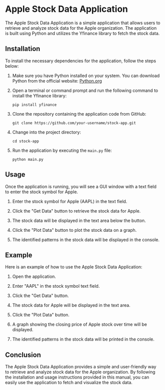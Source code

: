 # Apple Stock Data Application

The Apple Stock Data Application is a simple application that allows users to retrieve and analyze stock data for the Apple organization. The application is built using Python and utilizes the Yfinance library to fetch the stock data.

## Installation

To install the necessary dependencies for the application, follow the steps below:

1. Make sure you have Python installed on your system. You can download Python from the official website: [Python.org](https://www.python.org/downloads/)

2. Open a terminal or command prompt and run the following command to install the Yfinance library:

   ```
   pip install yfinance
   ```

3. Clone the repository containing the application code from GitHub:

   ```
   git clone https://github.com/your-username/stock-app.git
   ```

4. Change into the project directory:

   ```
   cd stock-app
   ```

5. Run the application by executing the `main.py` file:

   ```
   python main.py
   ```

## Usage

Once the application is running, you will see a GUI window with a text field to enter the stock symbol for Apple. 

1. Enter the stock symbol for Apple (AAPL) in the text field.

2. Click the "Get Data" button to retrieve the stock data for Apple.

3. The stock data will be displayed in the text area below the button.

4. Click the "Plot Data" button to plot the stock data on a graph.

5. The identified patterns in the stock data will be displayed in the console.

## Example

Here is an example of how to use the Apple Stock Data Application:

1. Open the application.

2. Enter "AAPL" in the stock symbol text field.

3. Click the "Get Data" button.

4. The stock data for Apple will be displayed in the text area.

5. Click the "Plot Data" button.

6. A graph showing the closing price of Apple stock over time will be displayed.

7. The identified patterns in the stock data will be printed in the console.

## Conclusion

The Apple Stock Data Application provides a simple and user-friendly way to retrieve and analyze stock data for the Apple organization. By following the installation and usage instructions provided in this manual, you can easily use the application to fetch and visualize the stock data.
